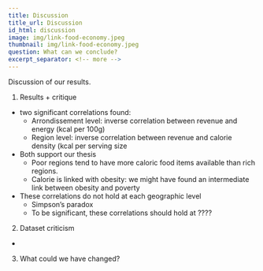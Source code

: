 ```yaml
---
title: Discussion
title_url: Discussion
id_html: discussion
image: img/link-food-economy.jpeg
thumbnail: img/link-food-economy.jpeg
question: What can we conclude?
excerpt_separator: <!-- more -->
---
```

Discussion of our results.
 
<!-- more -->

1. Results + critique
- two significant correlations found: 
    - Arrondissement level: inverse correlation between revenue and energy (kcal per 100g)
    - Region level: inverse correlation between revenue and calorie density (kcal per serving size
- Both support our thesis
    - Poor regions tend to have more caloric food items available than rich regions.
    - Calorie is linked with obesity: we might have found an intermediate link between obesity and poverty
- These correlations do not hold at each geographic level
    - Simpson’s paradox
    - To be significant, these correlations should hold at ????

2. Dataset criticism
- 

3. What could we have changed?
